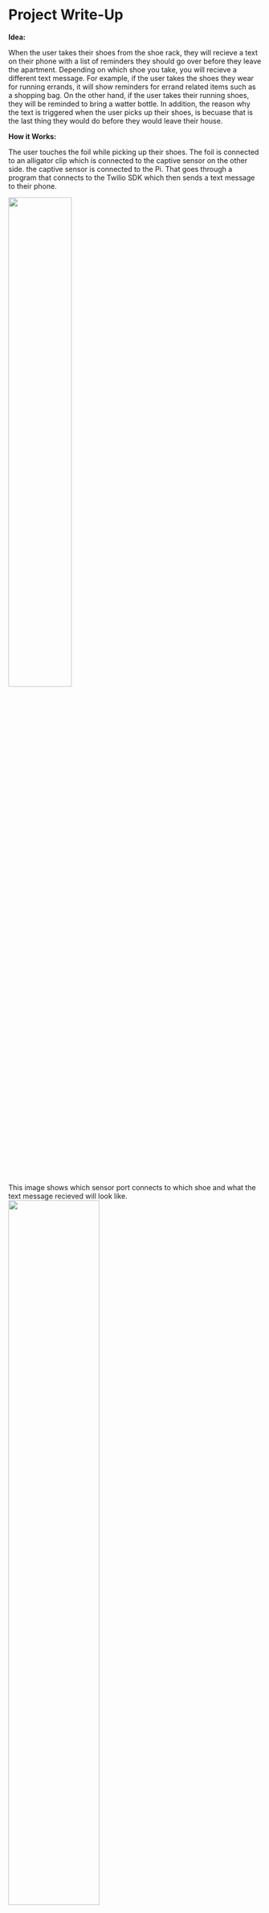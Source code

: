 # Project Write-Up

**Idea:** 

When the user takes their shoes from the shoe rack, they will recieve a text on their phone with a list of reminders they should go over before they leave the apartment. Depending on which shoe you take, you will recieve a different text message. For example, if the user takes the shoes they wear for running errands, it will show reminders for errand related items such as a shopping bag. On the other hand, if the user takes their running shoes, they will be reminded to bring a watter bottle. In addition, the reason why the text is triggered when the user picks up their shoes, is becuase that is the last thing they would do before they would leave their house. 

**How it Works:**

The user touches the foil while picking up their shoes. The foil is connected to an alligator clip which is connected to the captive sensor on the other side. the captive sensor is connected to the Pi. That goes through a program that connects to the Twilio SDK which then sends a text message to their phone. 

<img src="https://user-images.githubusercontent.com/61363525/205417646-b4927013-5858-42e4-bcc1-654fcab4b4cf.jpg" width=50% height=50%>

This image shows which sensor port connects to which shoe and what the text message recieved will look like. 
<img src="https://user-images.githubusercontent.com/61363525/205475390-b615475f-1477-4f41-90e3-b5f1f476f208.jpeg" width=60% height=60%>

**Set Up:**

I hid the pi by putting it in a bin that looks like it already belongs on the shoe rack. I put the shoes on the rack below it and hang the alligator clips above the shoes. The shoe rack is also right beside the door becuase the user would be leaving the apartment after they get their shoes.

<img src="https://user-images.githubusercontent.com/61363525/205475093-2489d131-a639-401e-a0fe-4bac0081091b.jpg" width=30% height=30%>


**Video Demonstration:**

Scenario 1: You are you are going on a jog

https://drive.google.com/file/d/1iOUbULt2YdQoWRARsVMJ0mi3UDfRT_9s/view?usp=sharing


Scenario 2: You are you are taking your dog on a walk

https://drive.google.com/file/d/1T-KUsDiQJasNR0t9AY4PDu1TwHE8s0rL/view?usp=sharing

Scenario 3: You are you are running errands 

https://drive.google.com/file/d/12yarIZa-DF5XJiBtAu0IccZml6kKdj35/view?usp=sharing

Special guest: My dog decided to join the filming of one of my videos

https://user-images.githubusercontent.com/61363525/205474836-2f9f13ac-792e-4c9f-ada0-0181a3ab63d9.MOV


**Reflection:**


# Project Plan 

**Big idea:** 

The big idea is that when you take your shoes from the shoe rack, you get a text on your phone reminding you to take your keys before you leave. It can also send a text message to other people in the apartment that you are leaving.

This idea is an improvement from my idea in Lab 6. Instead of only having one shoe on the shoe rack trigger the message, I want it to trigger the message whenever any shoes are taken off the rack. 

**Timeline:**
11/17: Get extra alligator clips 
11/29: Have a working prototype (code has to work)
12/02: Finish concealment for the laptop and pi 
12/04: Finish filming
12/05: Finish ppt
12/07: Finish writeup

**Parts needed:**
Extra alligator clips


**Risks/contingencies:** 
Risks: never tried to send a text from pi to phone before but I have seen it done before. I am also not sure if the pi will be able to send a text to a phone that is not on the same internet as the pi or not in it vicinity.


**Fall-back plan:** 
Instead of text messages, have it connect to Tinkerbelle or some sort of hosted webpage that can be accessed on the phone. I could also just have it text my phone instead of others that are not in the vicinity of the pi.




